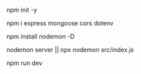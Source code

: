 npm init -y

npm i express mongoose cors dotenv

npm install nodemon -D

nodemon server || npx nodemon src/index.js

npm run dev

